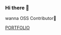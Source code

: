 ### Hi there 👋


wanna OSS Contributor🫶


[PORTFOLIO](https://github.com/lll-lll-lll-lll?tab=repositories&q=portfolio&type=public&language=&sort=)

